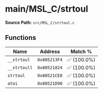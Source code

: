 # main/MSL_C/strtoul

**Source Path:** `src/MSL_C/strtoul.c`

## Functions

| Name | Address | Match % |
|------|---------|---------|
| `__strtoul` | `0x805213F4` | :white_check_mark: (100.0%) |
| `__strtoull` | `0x80521824` | :white_check_mark: (100.0%) |
| `strtoul` | `0x80521CE8` | :white_check_mark: (100.0%) |
| `atoi` | `0x80521D90` | :white_check_mark: (100.0%) |